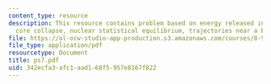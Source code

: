```yaml
---
content_type: resource
description: This resource contains problem based on energy released in supernova
  core collapse, nuclear statistical equilibrium, trajectories near a black hole.
file: https://ol-ocw-studio-app-production.s3.amazonaws.com/courses/8-901-astrophysics-i-spring-2006/342ecfa3afc1aad168f5957e8167f822_ps7.pdf
file_type: application/pdf
resourcetype: Document
title: ps7.pdf
uid: 342ecfa3-afc1-aad1-68f5-957e8167f822
---
```

